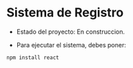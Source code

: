 <h1> Sistema de Registro</h1>

- Estado del proyecto: En construccion.

- Para ejecutar el sistema, debes poner:

```npm install react```
